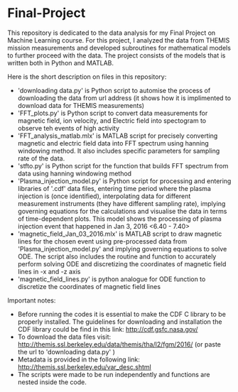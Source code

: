 # Final-Project
This repository is dedicated to the data analysis for my Final Project on Machine Learning course. For this project, I analyzed the data from THEMIS mission measurements and developed subroutines for mathematical models to further proceed with the data.  The project consists of the models that is written both in Python and MATLAB.

Here is the short description on files in this repository:

- 'downloading data.py' is Python script to automise the process of downloading the data from url address (it shows how it is implimented to download data for THEMIS measurements)
- 'FFT_plots.py' is Python script to convert data measurements for magnetic field, ion velocity, and Electric field into spectogram to observe teh events of high activity
 - 'FFT_analysis_matlab.mlx' is MATLAB script for precisely converting magnetic and electric field data into FFT spectrum using hanning windowing method. It also includes specific parameters for sampling rate of the data.
- 'stfto.py' is Python script for the function that builds FFT spectrum from data using hanning windowing method
- 'Plasma_injection_model.py' is Python script for processing and entering libraries of '.cdf' data files, entering time period where the plasma injection is (once identified), interpolating data for different measurement instruments (they have different sampling rate), implying governing equations for the calculations and visualise the data in terms of time-dependent plots. This model shows the processing of plasma injection event that happened in Jan 3, 2016 <6.40 - 7.40>
- 'magnetic_field_Jan_03_2016.mlx' is MATLAB script to draw magnetic lines for the chosen event using pre-processed data from 'Plasma_injection_model.py' and implying governing equations to solve ODE. The script also includes the routine and function to accurately perform solving ODE and discretizing the coordinates of magnetic field lines in -x and -z axis
- 'magnetic_field_lines.py' is python analogue for ODE function to discretize the coordinates of magnetic field lines 

Important notes:
- Before running the codes it is essential to make the CDF C library to be properly installed. The guidelines for downloading and installation the CDF library could be find in this link:  http://cdf.gsfc.nasa.gov/
- To download the data files visit: http://themis.ssl.berkeley.edu/data/themis/tha/l2/fgm/2016/ (or paste the url to 'downloading data.py' )
- Metadata is provided in the following link: http://themis.ssl.berkeley.edu/var_desc.shtml
- The scripts were made to be run independently and functions are nested inside the code. 

